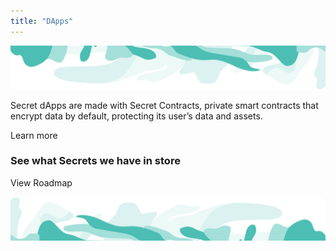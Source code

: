 ```yaml
---
title: "DApps"
---
```



<!-- swirl -->
<column class="ecosystem__green-swirl__top" mode="full">

<block>

<img class="get-scrt__align-img" src="../../src/assets/swirl-green-top.svg" /> 

</block>

</column>












<column id="dapps" class="spacer-s bg-black-gradient">

<block>

<card-grid-v3 title="Secret DApps" header="Secret DApps" collection="dApps" :isPaginated="false"></card-grid-v3>

</block>

</column>









<column class="cosystem-pages ecosystem-pages__learn-more">

<block>

Secret dApps are made with Secret Contracts, private smart contracts that encrypt data by default, protecting its user’s data and assets.

<btn class="text-center no-bg" url="/developers">Learn more</btn>

</block>

</column>









<column number="2" number-m="1" number-s="1" weight="left" class="spacer-s bg-dark view-roadmap">

<block>

### See what Secrets we have in store

</block>

<!-- <block class="ecosystem-pages ecosystem-pages__action">

<btn class="text-center no-arrow" url="/ecosystem/ecosystem-roadmap">View Roadmap</btn>

</block> -->

<block class="view-roadmap-btn">

<btn class="text-center no-arrow" url="/ecosystem/ecosystem-roadmap">View Roadmap</btn>

</block>

</column>









<column class="" number="2" number-m="1" number-s="1">

<block>

<general-ctas id="get-started-with-secret"></general-ctas>

</block>

<block>

<general-ctas id="build-on-secret"></general-ctas>

</block>


</column >










<!-- swirl -->
<column class="ecosystem__green-swirl__bottom">

<block>

<img class="get-scrt__align-img" src="../../src/assets/swirl-green-bottom.svg" />

</block>

</column>